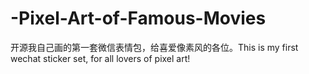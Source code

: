 # -Pixel-Art-of-Famous-Movies
开源我自己画的第一套微信表情包，给喜爱像素风的各位。This is my first wechat sticker set, for all lovers of pixel art!
